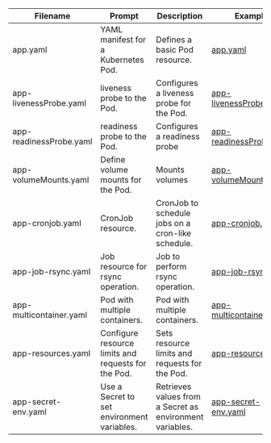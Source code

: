 | Filename                | Prompt                                              | Description                                                 | Example                 |
|-------------------------|-----------------------------------------------------|-------------------------------------------------------------|-------------------------|
| app.yaml                | YAML manifest for a Kubernetes Pod.                 | Defines a basic Pod resource.                               | [app.yaml](https://github.com/dereban25/generate_manifest_k8s/blob/main/yaml/app.yaml)                |
| app-livenessProbe.yaml  | liveness probe to the Pod.                          | Configures a liveness probe for the Pod.                    | [app-livenessProbe.yaml](https://github.com/dereban25/generate_manifest_k8s/blob/main/yaml/app-livenessProbe.yaml)  |
| app-readinessProbe.yaml | readiness probe to the Pod.                         | Configures a readiness probe| [app-readinessProbe.yaml](https://github.com/dereban25/generate_manifest_k8s/blob/main/yaml/app-readinessProbe.yaml) |
| app-volumeMounts.yaml   | Define volume mounts for the Pod.                   | Mounts volumes              | [app-volumeMounts.yaml](https://github.com/dereban25/generate_manifest_k8s/blob/main/yaml/app-volumeMounts.yaml)   |
| app-cronjob.yaml        | CronJob resource.                                   | CronJob to schedule jobs on a cron-like schedule. | [app-cronjob.yaml](https://github.com/dereban25/generate_manifest_k8s/blob/main/yaml/app-cronjob.yaml)        |
| app-job-rsync.yaml      | Job resource for rsync operation.                   | Job to perform rsync operation.                   | [app-job-rsync.yaml ](https://github.com/dereban25/generate_manifest_k8s/blob/main/yaml/app-job-rsync.yaml)     |
| app-multicontainer.yaml | Pod with multiple containers.                       | Pod with multiple containers.                     | [app-multicontainer.yaml](https://github.com/dereban25/generate_manifest_k8s/blob/main/yaml/app-multicontainer.yaml) |
| app-resources.yaml      | Configure resource limits and requests for the Pod. | Sets resource limits and requests for the Pod.              | [app-resources.yaml](https://github.com/dereban25/generate_manifest_k8s/blob/main/yaml/app-resources.yaml)      |
| app-secret-env.yaml     | Use a Secret to set environment variables.          | Retrieves values from a Secret as environment variables.    | [app-secret-env.yaml ](https://github.com/dereban25/generate_manifest_k8s/blob/main/yaml/app-secret-env.yaml)    |
